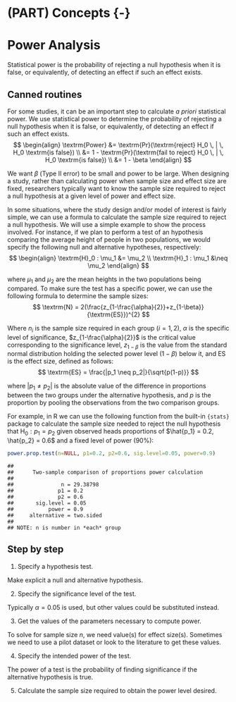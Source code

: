 


# (PART) Concepts {-}

# Power Analysis

<div class="alert alert-success">
Statistical power is the probability of rejecting a null hypothesis when it is false, or equivalently, of detecting an effect if such an effect exists.
</div>

## Canned routines

For some studies, it can be an important step to calculate *a priori* statistical power. We use statistical power to determine the probability of rejecting a null hypothesis when it is false, or equivalently, of detecting an effect if such an effect exists. 
$$
\begin{align}
\textrm{Power} &= \textrm{Pr}(\textrm{reject} H_0 \, | \, H_0 \textrm{is false}) \\
               &= 1 - \textrm{Pr}(\textrm{fail to reject} H_0 \, | \, H_0 \textrm{is false}) \\
               &= 1 - \beta
\end{align}
$$

We want $\beta$ (Type II error) to be small and power to be large. When designing a study, rather than calculating power when sample size and effect size are fixed, researchers typically want to know the sample size required to reject a null hypothesis at a given level of power and effect size.

In some situations, where the study design and/or model of interest is fairly simple, we can use a formula to calculate the sample size required to reject a null hypothesis. We will use a simple example to show the process involved. For instance, if we plan to perform a test of an hypothesis comparing the average height of people in two populations, we would specify the following null and alternative hypotheses, respectively: 
$$
\begin{align}
\textrm{H}_0 : \mu_1 &= \mu_2 \\
\textrm{H}_1 : \mu_1 &\neq \mu_2
\end{align}
$$ 

where $\mu_1$ and $\mu_2$ are the mean heights in the two populations being compared. To make sure the test has a specific power, we can use the following formula to determine the sample sizes: 
$$
\textrm{N} = 2(\frac{z_{1-\frac{\alpha}{2}}+z_{1-\beta}}{\textrm{ES}})^{2}
$$

Where $n_i$ is the sample size required in each group ($i=1,2$), $\alpha$ is the specific level of significance, $z_{1-\frac{\alpha}{2}}$ is the critical value corresponding to the significance level, $z_{1-\beta}$ is the value from the standard normal distribution holding the selected power level ($1-\beta$) below it, and $\textrm{ES}$ is the effect size, defined as follows: 
$$
\textrm{ES} = \frac{|p_1 \neq p_2|}{\sqrt{p(1-p)}}
$$ 

where $|p_1 \neq p_2|$ is the absolute value of the difference in proportions between the two groups under the alternative hypothesis, and $p$ is the proportion by pooling the observations from the two comparison groups.

For example, in R we can use the following function from the built-in `{stats}` package to calculate the sample size needed to reject the null hypothesis that $\textrm{H}_0 :p_1 = p_2$ given observed heads proportions of $\hat{p_1} = 0.2, \hat{p_2} = 0.6$ and a fixed level of power (90%):


```r
power.prop.test(n=NULL, p1=0.2, p2=0.6, sig.level=0.05, power=0.9)
```

```
## 
##      Two-sample comparison of proportions power calculation 
## 
##               n = 29.38798
##              p1 = 0.2
##              p2 = 0.6
##       sig.level = 0.05
##           power = 0.9
##     alternative = two.sided
## 
## NOTE: n is number in *each* group
```


## Step by step

1. Specify a hypothesis test.

Make explicit a null and alternative hypothesis.

2. Specify the significance level of the test.

Typically $\alpha=0.05$ is used, but other values could be substituted instead.

3. Get the values of the parameters necessary to compute power.

To solve for sample size $n$, we need value(s) for effect size(s). Sometimes we need to use a pilot dataset or look to the literature to get these values.

4. Specify the intended power of the test.

The power of a test is the probability of finding significance if the alternative hypothesis is true.

5. Calculate the sample size required to obtain the power level desired.
